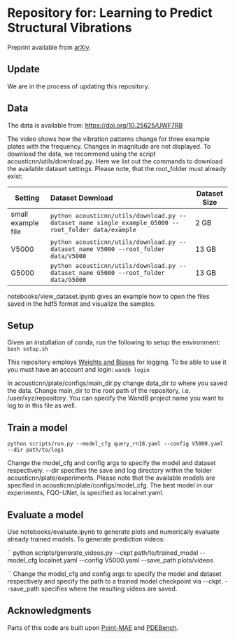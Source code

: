 # Repository for: Learning to Predict Structural Vibrations
Preprint available from [arXiv](https://arxiv.org/abs/2310.05469).

## Update

We are in the process of updating this repository. 


## Data

The data is available from: https://doi.org/10.25625/UWF7RB

The video shows how the vibration patterns change for three example plates with the frequency. Changes in magnitude are not displayed. To download the data, we recommend using the script acousticnn/utils/download.py. Here we list out the commands to download the available dataset settings. Please note, that the root_folder must already exist:


| Setting        | Dataset Download                                             | Dataset Size |
| ----------- | :----------------------------------------------------------- | ------------ |
| small example file   | ```python acousticnn/utils/download.py --dataset_name single_example_G5000 --root_folder data/example``` | 2 GB        |
| V5000   | ```python acousticnn/utils/download.py --dataset_name V5000 --root_folder data/V5000``` | 13 GB        |
| G5000   | ```python acousticnn/utils/download.py --dataset_name G5000 --root_folder data/G5000``` | 13 GB        |


notebooks/view_dataset.ipynb gives an example how to open the files saved in the hdf5 format and visualize the samples.


## Setup

Given an installation of conda, run the following to setup the environment:
``
bash setup.sh
``

This repository employs [Weights and Biases](https://wandb.ai/) for logging. To be able to use it you must have an account and login:
``
wandb login
``

In acousticnn/plate/configs/main_dir.py change data_dir to where you saved the data. Change main_dir to the root path of the repository, i.e. /user/xyz/repository. You can specify the WandB project name you want to log to in this file as well.


## Train a model 

``
python scripts/run.py --model_cfg query_rn18.yaml --config V5000.yaml --dir path/to/logs
``

Change the model_cfg and config args to specify the model and dataset respectively. --dir specifies the save and log directory within the folder acousticnn/plate/experiments. Please note that the available models are specified in acousticnn/plate/configs/model_cfg. The best model in our experiments, FQO-UNet, is specified as localnet.yaml.


## Evaluate a model 

Use notebooks/evaluate.ipynb to generate plots and numerically evaluate already trained models.
To generate prediction videos: 

``
python scripts/generate_videos.py --ckpt path/to/trained_model --model_cfg localnet.yaml --config V5000.yaml --save_path plots/videos

``
Change the model_cfg and config args to specify the model and dataset respectively and specify the path to a trained model checkpoint via --ckpt. 
--save_path specifies where the resulting videos are saved.


## Acknowledgments

Parts of this code are built upon [Point-MAE](https://github.com/Pang-Yatian/Point-MAE) and [PDEBench](https://github.com/pdebench/PDEBench).